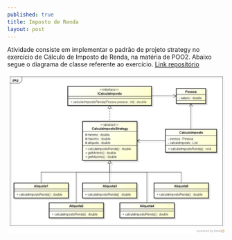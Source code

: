 ```yaml
---
published: true
title: Imposto de Renda
layout: post
---
```

Atividade consiste em implementar o padrão de projeto strategy no exercício de Cálculo de Imposto de Renda, na matéria de POO2. Abaixo segue o diagrama de classe referente ao exercício. [Link repositório](https://github.com/leticiassenna/ImpostodeRendaStrategy)


<img src="https://raw.githubusercontent.com/leticiassenna/ImpostodeRendaStrategy/master/ImpostodeRendaStrategy/CalculoImpostoStrategy.jpg">